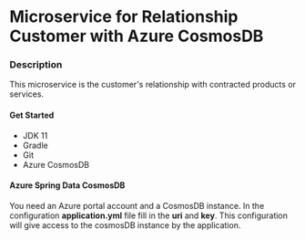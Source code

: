 # Microservice for Relationship Customer with Azure CosmosDB

### Description

This microservice is the customer's relationship with contracted products or services.

#### Get Started

- JDK 11
- Gradle
- Git
- Azure CosmosDB

#### Azure Spring Data CosmosDB

You need an Azure portal account and a CosmosDB instance.
In the configuration **application.yml** file fill in the **uri** and **key**.
This configuration will give access to the cosmosDB instance by the application.